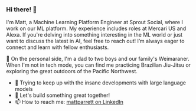 ### Hi there! 👋

I'm Matt, a Machine Learning Platform Engineer at Sprout Social, where I work on our ML platform. My experience includes roles at Mercari US and Alexa. If you're delving into something interesting in the ML world or just want to discuss the latest in AI, feel free to reach out! I’m always eager to connect and learn with fellow enthusiasts.

🥋 On the personal side, I'm a dad to two boys and our family's Weimaraner. When I'm not in tech mode, you can find me practicing Brazilian Jiu-Jitsu or exploring the great outdoors of the Pacific Northwest.

- 👀 Trying to keep up with the insane developments with large language models
- 💞️ Let's build something great together!
- 📫 How to reach me: [mattparrett on LinkedIn](https://www.linkedin.com/in/mattparrett/)

<!---
mparrett/mparrett is a ✨ special ✨ repository because its `README.md` (this file) appears on your GitHub profile.
You can click the Preview link to take a look at your changes.
--->
